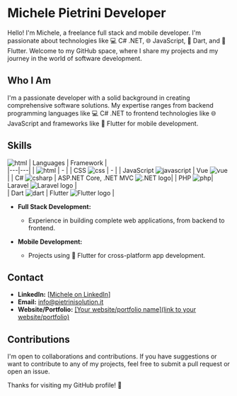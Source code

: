 # Michele Pietrini Developer

Hello! I'm Michele, a freelance full stack and mobile developer. I'm passionate about technologies like 💻 C# .NET, 🌐 JavaScript, 🎯 Dart, and 📱 Flutter. Welcome to my GitHub space, where I share my projects and my journey in the world of software development.

## Who I Am

I'm a passionate developer with a solid background in creating comprehensive software solutions. My expertise ranges from backend programming languages like 💻 C# .NET to frontend technologies like 🌐 JavaScript and frameworks like 📱 Flutter for mobile development.

## Skills 
![html](https://upload.wikimedia.org/wikipedia/commons/thumb/3/3a/HTML5_logo.svg/1200px-HTML5_logo.svg.png)
| Languages | Framework |  
|---|---|
| ![html](https://upload.wikimedia.org/wikipedia/commons/thumb/3/3a/HTML5_logo.svg/1200px-HTML5_logo.svg.png) | - | 
| CSS  ![css](https://upload.wikimedia.org/wikipedia/commons/thumb/9/9a/CSS3_logo.svg/1200px-CSS3_logo.svg.png) | - |
| JavaScript ![javascript](https://upload.wikimedia.org/wikipedia/commons/thumb/5/53/JavaScript_logo.svg/1200px-JavaScript_logo.svg.png) | Vue ![vue](https://upload.wikimedia.org/wikipedia/commons/thumb/c/c3/Vue.js_logo.svg/1200px-Vue.js_logo.svg.png) |
| C#  ![csharp](https://upload.wikimedia.org/wikipedia/commons/thumb/b/b3/C_Sharp_logo.svg/1200px-C_Sharp_logo.svg.png) | ASP.NET Core, .NET MVC ![.NET logo](https://upload.wikimedia.org/wikipedia/commons/thumb/9/9e/.NET_logo.svg/1200px-.NET_logo.svg.png)|
| PHP ![php](https://upload.wikimedia.org/wikipedia/commons/thumb/9/96/PHP_logo.svg/1200px-PHP_logo.svg.png)| Laravel ![Laravel logo](https://upload.wikimedia.org/wikipedia/commons/thumb/9/9a/Laravel_logo.svg/1200px-Laravel_logo.svg.png) |  
| Dart ![dart](https://upload.wikimedia.org/wikipedia/commons/thumb/2/25/Dart_logo.svg/1200px-Dart_logo.svg.png) | Flutter ![Flutter logo](https://upload.wikimedia.org/wikipedia/commons/thumb/2/25/Flutter_logo.svg/1200px-Flutter_logo.svg.png) |

- **Full Stack Development:**
  - Experience in building complete web applications, from backend to frontend.

- **Mobile Development:**
  - Projects using 📱 Flutter for cross-platform app development.


## Contact

- **LinkedIn:** [[Michele on LinkedIn](https://www.linkedin.com/in/michele-pietrini/)]
- **Email:** info@pietrinisolution.it
- **Website/Portfolio:** [[Your website/portfolio name](link to your website/portfolio)](http://pietrinisolutions.it/)

## Contributions

I'm open to collaborations and contributions. If you have suggestions or want to contribute to any of my projects, feel free to submit a pull request or open an issue.

Thanks for visiting my GitHub profile! 🚀
